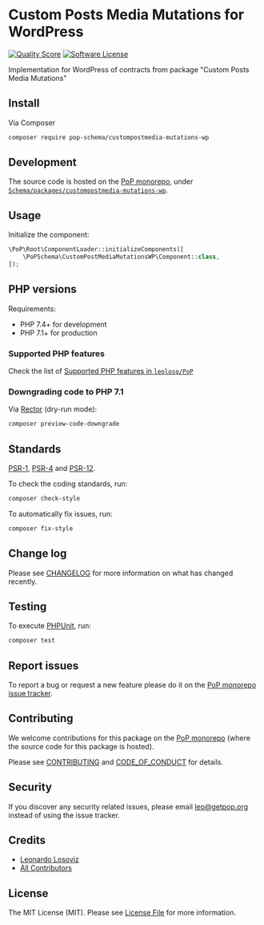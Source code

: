 # Custom Posts Media Mutations for WordPress

<!-- [![Build Status][ico-travis]][link-travis] -->
[![Quality Score][ico-code-quality]][link-code-quality]
[![Software License][ico-license]](LICENSE.md)

<!--
[![Latest Version on Packagist][ico-version]][link-packagist]
[![Coverage Status][ico-scrutinizer]][link-scrutinizer]
[![Total Downloads][ico-downloads]][link-downloads]
-->

Implementation for WordPress of contracts from package "Custom Posts Media Mutations"

## Install

Via Composer

``` bash
composer require pop-schema/custompostmedia-mutations-wp
```

## Development

The source code is hosted on the [PoP monorepo](https://github.com/leoloso/PoP), under [`Schema/packages/custompostmedia-mutations-wp`](https://github.com/leoloso/PoP/tree/master/layers/Schema/packages/custompostmedia-mutations-wp).

## Usage

Initialize the component:

``` php
\PoP\Root\ComponentLoader::initializeComponents([
    \PoPSchema\CustomPostMediaMutationsWP\Component::class,
]);
```

## PHP versions

Requirements:

- PHP 7.4+ for development
- PHP 7.1+ for production

### Supported PHP features

Check the list of [Supported PHP features in `leoloso/PoP`](https://github.com/leoloso/PoP/#supported-php-features)

### Downgrading code to PHP 7.1

Via [Rector](https://github.com/rectorphp/rector) (dry-run mode):

```bash
composer preview-code-downgrade
```

## Standards

[PSR-1](https://www.php-fig.org/psr/psr-1), [PSR-4](https://www.php-fig.org/psr/psr-4) and [PSR-12](https://www.php-fig.org/psr/psr-12).

To check the coding standards, run:

``` bash
composer check-style
```

To automatically fix issues, run:

``` bash
composer fix-style
```

## Change log

Please see [CHANGELOG](CHANGELOG.md) for more information on what has changed recently.

## Testing

To execute [PHPUnit](https://phpunit.de/), run:

``` bash
composer test
```

## Report issues

To report a bug or request a new feature please do it on the [PoP monorepo issue tracker](https://github.com/leoloso/PoP/issues).

## Contributing

We welcome contributions for this package on the [PoP monorepo](https://github.com/leoloso/PoP) (where the source code for this package is hosted).

Please see [CONTRIBUTING](CONTRIBUTING.md) and [CODE_OF_CONDUCT](CODE_OF_CONDUCT.md) for details.

## Security

If you discover any security related issues, please email leo@getpop.org instead of using the issue tracker.

## Credits

- [Leonardo Losoviz][link-author]
- [All Contributors][link-contributors]

## License

The MIT License (MIT). Please see [License File](LICENSE.md) for more information.

[ico-version]: https://img.shields.io/packagist/v/pop-schema/custompostmedia-mutations-wp.svg?style=flat-square
[ico-license]: https://img.shields.io/badge/license-MIT-brightgreen.svg?style=flat-square
[ico-travis]: https://img.shields.io/travis/pop-schema/custompostmedia-mutations-wp/master.svg?style=flat-square
[ico-scrutinizer]: https://img.shields.io/scrutinizer/coverage/g/pop-schema/custompostmedia-mutations-wp.svg?style=flat-square
[ico-code-quality]: https://img.shields.io/scrutinizer/g/pop-schema/custompostmedia-mutations-wp.svg?style=flat-square
[ico-downloads]: https://img.shields.io/packagist/dt/pop-schema/custompostmedia-mutations-wp.svg?style=flat-square

[link-packagist]: https://packagist.org/packages/pop-schema/custompostmedia-mutations-wp
[link-travis]: https://travis-ci.org/pop-schema/custompostmedia-mutations-wp
[link-scrutinizer]: https://scrutinizer-ci.com/g/pop-schema/custompostmedia-mutations-wp/code-structure
[link-code-quality]: https://scrutinizer-ci.com/g/pop-schema/custompostmedia-mutations-wp
[link-downloads]: https://packagist.org/packages/pop-schema/custompostmedia-mutations-wp
[link-author]: https://github.com/leoloso
[link-contributors]: ../../../../../../contributors
